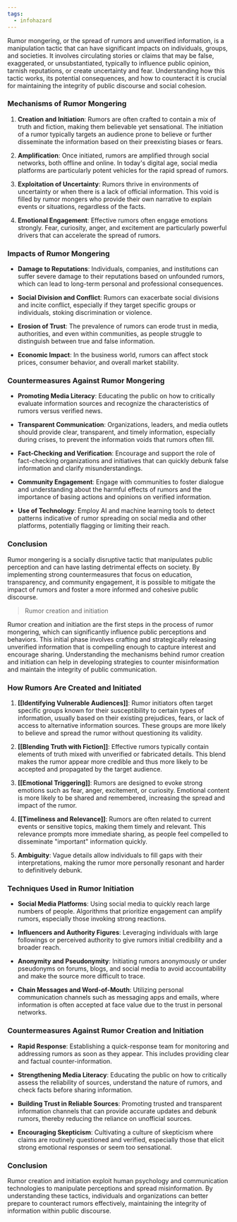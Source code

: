 ```yaml
---
tags:
  - infohazard
---
```

Rumor mongering, or the spread of rumors and unverified information, is a manipulation tactic that can have significant impacts on individuals, groups, and societies. It involves circulating stories or claims that may be false, exaggerated, or unsubstantiated, typically to influence public opinion, tarnish reputations, or create uncertainty and fear. Understanding how this tactic works, its potential consequences, and how to counteract it is crucial for maintaining the integrity of public discourse and social cohesion.

### Mechanisms of Rumor Mongering

1. **Creation and Initiation**: Rumors are often crafted to contain a mix of truth and fiction, making them believable yet sensational. The initiation of a rumor typically targets an audience prone to believe or further disseminate the information based on their preexisting biases or fears.

2. **Amplification**: Once initiated, rumors are amplified through social networks, both offline and online. In today's digital age, social media platforms are particularly potent vehicles for the rapid spread of rumors.

3. **Exploitation of Uncertainty**: Rumors thrive in environments of uncertainty or when there is a lack of official information. This void is filled by rumor mongers who provide their own narrative to explain events or situations, regardless of the facts.

4. **Emotional Engagement**: Effective rumors often engage emotions strongly. Fear, curiosity, anger, and excitement are particularly powerful drivers that can accelerate the spread of rumors.

### Impacts of Rumor Mongering

- **Damage to Reputations**: Individuals, companies, and institutions can suffer severe damage to their reputations based on unfounded rumors, which can lead to long-term personal and professional consequences.
  
- **Social Division and Conflict**: Rumors can exacerbate social divisions and incite conflict, especially if they target specific groups or individuals, stoking discrimination or violence.

- **Erosion of Trust**: The prevalence of rumors can erode trust in media, authorities, and even within communities, as people struggle to distinguish between true and false information.

- **Economic Impact**: In the business world, rumors can affect stock prices, consumer behavior, and overall market stability.

### Countermeasures Against Rumor Mongering

- **Promoting Media Literacy**: Educating the public on how to critically evaluate information sources and recognize the characteristics of rumors versus verified news.

- **Transparent Communication**: Organizations, leaders, and media outlets should provide clear, transparent, and timely information, especially during crises, to prevent the information voids that rumors often fill.

- **Fact-Checking and Verification**: Encourage and support the role of fact-checking organizations and initiatives that can quickly debunk false information and clarify misunderstandings.

- **Community Engagement**: Engage with communities to foster dialogue and understanding about the harmful effects of rumors and the importance of basing actions and opinions on verified information.

- **Use of Technology**: Employ AI and machine learning tools to detect patterns indicative of rumor spreading on social media and other platforms, potentially flagging or limiting their reach.

### Conclusion

Rumor mongering is a socially disruptive tactic that manipulates public perception and can have lasting detrimental effects on society. By implementing strong countermeasures that focus on education, transparency, and community engagement, it is possible to mitigate the impact of rumors and foster a more informed and cohesive public discourse.

>Rumor creation and initiation

Rumor creation and initiation are the first steps in the process of rumor mongering, which can significantly influence public perceptions and behaviors. This initial phase involves crafting and strategically releasing unverified information that is compelling enough to capture interest and encourage sharing. Understanding the mechanisms behind rumor creation and initiation can help in developing strategies to counter misinformation and maintain the integrity of public communication.

### How Rumors Are Created and Initiated

1. **[[Identifying Vulnerable Audiences]]**: Rumor initiators often target specific groups known for their susceptibility to certain types of information, usually based on their existing prejudices, fears, or lack of access to alternative information sources. These groups are more likely to believe and spread the rumor without questioning its validity.

2. **[[Blending Truth with Fiction]]**: Effective rumors typically contain elements of truth mixed with unverified or fabricated details. This blend makes the rumor appear more credible and thus more likely to be accepted and propagated by the target audience.

3. **[[Emotional Triggering]]**: Rumors are designed to evoke strong emotions such as fear, anger, excitement, or curiosity. Emotional content is more likely to be shared and remembered, increasing the spread and impact of the rumor.

4. **[[Timeliness and Relevance]]**: Rumors are often related to current events or sensitive topics, making them timely and relevant. This relevance prompts more immediate sharing, as people feel compelled to disseminate "important" information quickly.

5. **Ambiguity**: Vague details allow individuals to fill gaps with their interpretations, making the rumor more personally resonant and harder to definitively debunk.

### Techniques Used in Rumor Initiation

- **Social Media Platforms**: Using social media to quickly reach large numbers of people. Algorithms that prioritize engagement can amplify rumors, especially those invoking strong reactions.

- **Influencers and Authority Figures**: Leveraging individuals with large followings or perceived authority to give rumors initial credibility and a broader reach.

- **Anonymity and Pseudonymity**: Initiating rumors anonymously or under pseudonyms on forums, blogs, and social media to avoid accountability and make the source more difficult to trace.

- **Chain Messages and Word-of-Mouth**: Utilizing personal communication channels such as messaging apps and emails, where information is often accepted at face value due to the trust in personal networks.

### Countermeasures Against Rumor Creation and Initiation

- **Rapid Response**: Establishing a quick-response team for monitoring and addressing rumors as soon as they appear. This includes providing clear and factual counter-information.

- **Strengthening Media Literacy**: Educating the public on how to critically assess the reliability of sources, understand the nature of rumors, and check facts before sharing information.

- **Building Trust in Reliable Sources**: Promoting trusted and transparent information channels that can provide accurate updates and debunk rumors, thereby reducing the reliance on unofficial sources.

- **Encouraging Skepticism**: Cultivating a culture of skepticism where claims are routinely questioned and verified, especially those that elicit strong emotional responses or seem too sensational.

### Conclusion

Rumor creation and initiation exploit human psychology and communication technologies to manipulate perceptions and spread misinformation. By understanding these tactics, individuals and organizations can better prepare to counteract rumors effectively, maintaining the integrity of information within public discourse.